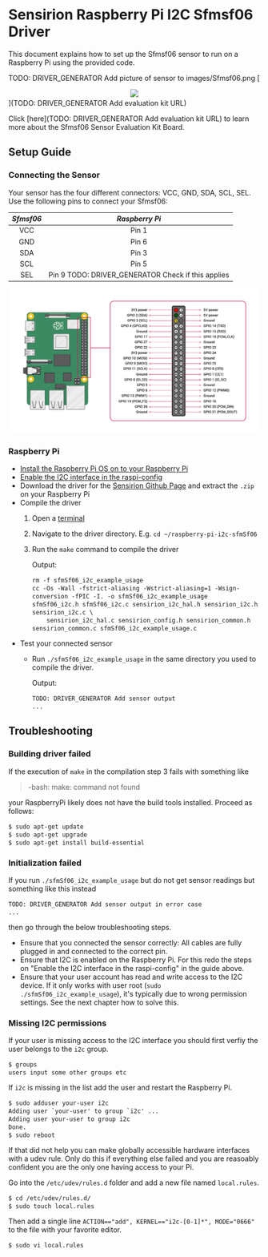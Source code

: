 # Sensirion Raspberry Pi I2C Sfmsf06 Driver

This document explains how to set up the Sfmsf06 sensor to run on a Raspberry Pi
using the provided code.

TODO: DRIVER_GENERATOR Add picture of sensor to images/Sfmsf06.png
[<center><img src="images/SFMSF06.png" width="300px"></center>](TODO: DRIVER_GENERATOR Add evaluation kit URL)

Click [here](TODO: DRIVER_GENERATOR Add evaluation kit URL) to learn more about the Sfmsf06 Sensor Evaluation Kit Board.


## Setup Guide

### Connecting the Sensor

Your sensor has the four different connectors: VCC, GND, SDA, SCL, SEL. Use
the following pins to connect your Sfmsf06:

 *Sfmsf06*  |    *Raspberry Pi*
 :------: | :------------------:
   VCC    |        Pin 1
   GND    |        Pin 6
   SDA    |        Pin 3
   SCL    |        Pin 5
   SEL    |        Pin 9 TODO: DRIVER_GENERATOR Check if this applies

<center><img src="images/GPIO-Pinout-Diagram.png" width="900px"></center>

### Raspberry Pi

- [Install the Raspberry Pi OS on to your Raspberry Pi](https://projects.raspberrypi.org/en/projects/raspberry-pi-setting-up)
- [Enable the I2C interface in the raspi-config](https://www.raspberrypi.org/documentation/configuration/raspi-config.md)
- Download the driver for the [Sensirion Github Page](https://github.com/Sensirion/raspberry-pi-i2c-sfmSf06) and extract the `.zip` on your Raspberry Pi
- Compile the driver
    1. Open a [terminal](https://www.raspberrypi.org/documentation/usage/terminal/?)
    2. Navigate to the driver directory. E.g. `cd ~/raspberry-pi-i2c-sfmSf06`
    3. Run the `make` command to compile the driver

       Output:
       ```
       rm -f sfmSf06_i2c_example_usage
       cc -Os -Wall -fstrict-aliasing -Wstrict-aliasing=1 -Wsign-conversion -fPIC -I. -o sfmSf06_i2c_example_usage  sfmSf06_i2c.h sfmSf06_i2c.c sensirion_i2c_hal.h sensirion_i2c.h sensirion_i2c.c \
           sensirion_i2c_hal.c sensirion_config.h sensirion_common.h sensirion_common.c sfmSf06_i2c_example_usage.c
       ```
- Test your connected sensor
    - Run `./sfmSf06_i2c_example_usage` in the same directory you used to
      compile the driver.

      Output:
      ```
      TODO: DRIVER_GENERATOR Add sensor output
      ...
      ```

## Troubleshooting

### Building driver failed

If the execution of `make` in the compilation step 3 fails with something like

> -bash: make: command not found

your RaspberryPi likely does not have the build tools installed. Proceed as follows:

```
$ sudo apt-get update
$ sudo apt-get upgrade
$ sudo apt-get install build-essential
```

### Initialization failed

If you run `./sfmSf06_i2c_example_usage` but do not get sensor readings but something like this instead

```
TODO: DRIVER_GENERATOR Add sensor output in error case
...
```

then go through the below troubleshooting steps.


-   Ensure that you connected the sensor correctly: All cables are fully
    plugged in and connected to the correct pin.
-   Ensure that I2C is enabled on the Raspberry Pi. For this redo the steps on
    "Enable the I2C interface in the raspi-config" in the guide above.
-   Ensure that your user account has read and write access to the I2C device.
    If it only works with user root (`sudo ./sfmSf06_i2c_example_usage`), it's
    typically due to wrong permission settings. See the next chapter how to solve this.

### Missing I2C permissions

If your user is missing access to the I2C interface you should first verfiy
the user belongs to the `i2c` group.

```
$ groups
users input some other groups etc
```
If `i2c` is missing in the list add the user and restart the Raspberry Pi.

```
$ sudo adduser your-user i2c
Adding user `your-user' to group `i2c' ...
Adding user your-user to group i2c
Done.
$ sudo reboot
```

If that did not help you can make globally accessible hardware interfaces
with a udev rule. Only do this if everything else failed and you are
reasoably confident you are the only one having access to your Pi.

Go into the `/etc/udev/rules.d` folder and add a new file named
`local.rules`.
```
$ cd /etc/udev/rules.d/
$ sudo touch local.rules
```
Then add a single line `ACTION=="add", KERNEL=="i2c-[0-1]*", MODE="0666"`
to the file with your favorite editor.
```
$ sudo vi local.rules
```
